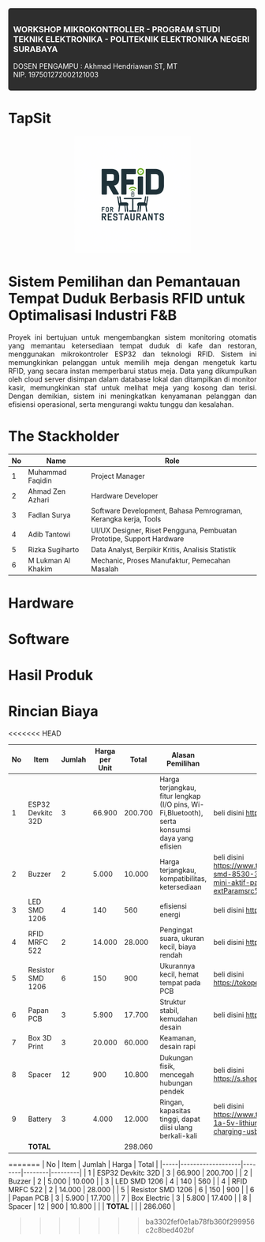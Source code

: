 <div style="background-color: #2e2e2e; padding: 10px; border-radius: 5px; color: white;">
  <h3>WORKSHOP MIKROKONTROLLER - PROGRAM STUDI TEKNIK ELEKTRONIKA - POLITEKNIK ELEKTRONIKA NEGERI SURABAYA</h3>
  <p>DOSEN PENGAMPU : Akhmad Hendriawan ST, MT <br/> NIP. 197501272002121003</p>
</div>


# TapSit
<div align="center">
  <img src="assets/TS1.png" alt="LOGO" />
</div>

# Sistem Pemilihan dan Pemantauan Tempat Duduk Berbasis RFID untuk Optimalisasi Industri F&B
<div align="justify">

Proyek ini bertujuan untuk mengembangkan sistem monitoring otomatis yang memantau ketersediaan tempat duduk di kafe dan restoran, menggunakan mikrokontroler ESP32 dan teknologi RFID. Sistem ini memungkinkan pelanggan untuk memilih meja dengan mengetuk kartu RFID, yang secara instan memperbarui status meja. Data yang dikumpulkan oleh cloud server disimpan dalam database lokal dan ditampilkan di monitor kasir, memungkinkan staf untuk melihat meja yang kosong dan terisi. Dengan demikian, sistem ini meningkatkan kenyamanan pelanggan dan efisiensi operasional, serta mengurangi waktu tunggu dan kesalahan.

</div>


# The Stackholder
| No | Name               | Role                                                         |
|----|--------------------|--------------------------------------------------------------|
| 1  | Muhammad Faqidin    | Project Manager                                             |
| 2  | Ahmad Zen Azhari    | Hardware Developer                                          |
| 3  | Fadlan Surya        | Software Development, Bahasa Pemrograman, Kerangka kerja, Tools |
| 4  | Adib Tantowi        | UI/UX Designer, Riset Pengguna, Pembuatan Prototipe, Support Hardware |
| 5  | Rizka Sugiharto     | Data Analyst, Berpikir Kritis, Analisis Statistik            |
| 6  | M Lukman Al Khakim  | Mechanic, Proses Manufaktur, Pemecahan Masalah               |

# Hardware
# Software
# Hasil Produk
# Rincian Biaya
<<<<<<< HEAD

| No  | Item                | Jumlah | Harga per Unit   | Total | Alasan Pemilihan |link pembelian |
|-----|---------------------|--------|--------|---------|-------------------------|-----------------|
| 1   | ESP32 Devkitc 32D   | 3      | 66.900 | 200.700 | Harga terjangkau, fitur lengkap (I/O pins, Wi-Fi,Bluetooth), serta konsumsi daya yang efisien| beli disini https://s.shopee.co.id/g7zNegvfe |
| 2   | Buzzer              | 2      | 5.000  | 10.000  |Harga terjangkau, kompatibilitas, ketersediaan | beli disini https://www.tokopedia.com/marnov/buzzer-smd-8530-3v-16r-8-5-3mm-piezo-mini-aktif-pasif?extParamsrc%3Dshop%26whid%3D225282|
| 3   | LED SMD 1206        | 4      | 140    | 560     |efisiensi energi |beli disini https://tokopedia.link/4pipX6fPrNb|
| 4   | RFID MRFC 522       | 2      | 14.000 | 28.000  |Pengingat suara, ukuran kecil, biaya rendah | beli disini https://s.shopee.co.id/sIaWPa9R|
| 5   | Resistor SMD 1206   | 6      | 150    | 900     |Ukurannya kecil, hemat tempat pada PCB | beli disini https://tokopedia.link/CMivhgmPrNb|
| 6   | Papan PCB           | 3      | 5.900  | 17.700  |Struktur stabil, kemudahan desain | beli disini https://s.shopee.co.id/5fWfL0X3Ry|
| 7   | Box 3D Print        | 3      | 20.000  | 60.000  |Keamanan, desain rapi | |
| 8   | Spacer              | 12     | 900    | 10.800  |Dukungan fisik, mencegah hubungan pendek | beli disini https://s.shopee.co.id/4fe89O4weo|
| 9   | Battery             | 3      | 4.000  | 12.000  |Ringan, kapasitas tinggi, dapat diisi ulang berkali-kali|beli disini https://www.tokopedia.com/isee/tp4056-1a-5v-lithium-lipo-18650-battery-charging-usb-type-c-proteksi|
|     | **TOTAL**           |        |        | 298.060 | 



=======
| No  | Item              | Jumlah | Harga  | Total   |
|-----|-------------------|--------|--------|---------|
| 1   | ESP32 Devkitc 32D   | 3      | 66.900 | 200.700 |
| 2   | Buzzer             | 2      | 5.000  | 10.000  |
| 3   | LED SMD 1206       | 4      | 140    | 560     |
| 4   | RFID MRFC 522      | 2      | 14.000 | 28.000  |
| 5   | Resistor SMD 1206  | 6      | 150    | 900     |
| 6   | Papan PCB          | 3      | 5.900  | 17.700  |
| 7   | Box Electric       | 3      | 5.800  | 17.400  |
| 8   | Spacer             | 12     | 900    | 10.800  |
|     | **TOTAL**          |        |        | 286.060 |
>>>>>>> ba3302fef0e1ab78fb360f299956c2c8bed402bf


